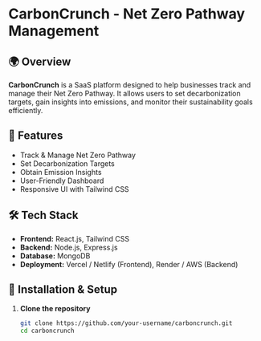 # **CarbonCrunch - Net Zero Pathway Management**

## 🌍 **Overview**
**CarbonCrunch** is a SaaS platform designed to help businesses track and manage their Net Zero Pathway. It allows users to set decarbonization targets, gain insights into emissions, and monitor their sustainability goals efficiently.

## 🚀 **Features**
- Track & Manage Net Zero Pathway  
- Set Decarbonization Targets  
- Obtain Emission Insights  
- User-Friendly Dashboard  
- Responsive UI with Tailwind CSS  

## 🛠 **Tech Stack**
- **Frontend:** React.js, Tailwind CSS  
- **Backend:** Node.js, Express.js  
- **Database:** MongoDB  
- **Deployment:** Vercel / Netlify (Frontend), Render / AWS (Backend)  

## 📌 **Installation & Setup**
1. **Clone the repository**
   ```bash
   git clone https://github.com/your-username/carboncrunch.git
   cd carboncrunch
